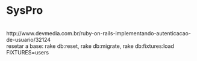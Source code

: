 
# SysPro
<br/>
http://www.devmedia.com.br/ruby-on-rails-implementando-autenticacao-de-usuario/32124
<br>
resetar a base: rake db:reset, rake db:migrate, rake db:fixtures:load FIXTURES=users
